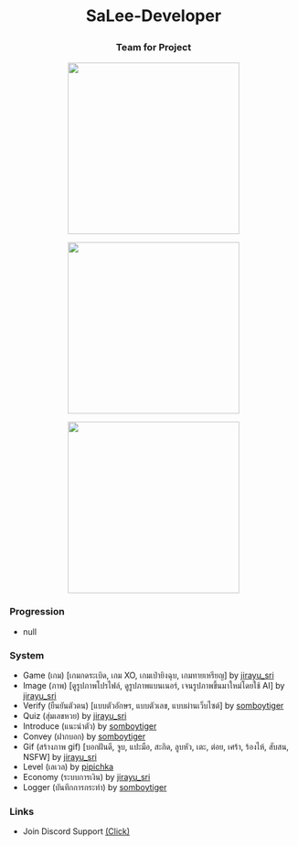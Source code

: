 # <p align="center">SaLee-Developer<p>
### <p align="center">Team for Project<p>
<div align="center">

<a href="https://discord.com/users/1089356674764120125"><img align="center" width="300px" src="https://lanyard.cnrad.dev/api/1089356674764120125" ></a>

<a href="https://discord.com/users/710543022412267521"><img align="center" width="300px" src="https://lanyard.cnrad.dev/api/710543022412267521"></a>

<a href="https://discord.com/users/919878532228841532"><img align="center"  width="300px" src="https://lanyard.cnrad.dev/api/919878532228841532"></a>

</div>

### Progression
- null
### System
- Game (เกม) [เกมกดระเบิด, เกม XO, เกมเป่ายิงฉุบ, เกมทายเหรียญ] by <a href="https://discord.com/users/1089356674764120125">jirayu_sri</a>
- Image (ภาพ) [ดูรูปภาพโปรไฟล์, ดูรูปภาพแบนเนอร์, เจนรูปภาพขึ้นมาใหม่โดยใช้ AI] by <a href="https://discord.com/users/1089356674764120125">jirayu_sri</a>
- Verify (ยืนยันตัวตน) [แบบตัวอักษร, แบบตัวเลข, แบบผ่านเว็บไซต์] by <a href="https://discord.com/users/919878532228841532">somboytiger</a>
- Quiz (สุ่มเลขหวย) by <a href="https://discord.com/users/1089356674764120125">jirayu_sri</a>
- Introduce (แนะนำตัว) by <a href="https://discord.com/users/919878532228841532">somboytiger</a>
- Convey (ฝากบอก) by <a href="https://discord.com/users/919878532228841532">somboytiger</a>
- Gif (สร้างภาพ gif) [บอกฝันดี, จูบ, แปะมือ, สะกิด, ลูบหัว, เตะ, ต่อย, เศร้า, ร้องไห้, สับสน, NSFW] by <a href="https://discord.com/users/1089356674764120125">jirayu_sri</a>
- Level (เลเวล) by <a href="https://discord.com/users/710543022412267521">pipichka</a>
- Economy (ระบบการเงิน) by <a href="https://discord.com/users/1089356674764120125">jirayu_sri</a>
- Logger (บันทึกการกระทำ) by <a href="https://discord.com/users/919878532228841532">somboytiger</a>
### Links
- Join Discord Support <a href="https://discord.gg/8uD74gSPfA">(Click)</a>
